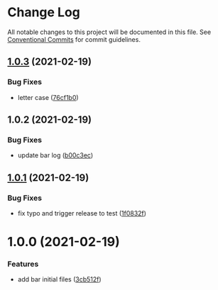 # Change Log

All notable changes to this project will be documented in this file.
See [Conventional Commits](https://conventionalcommits.org) for commit guidelines.

## [1.0.3](https://github.com/HenriqueSilverio/monorepo/compare/@henriquesilverio/bar@1.0.2...@henriquesilverio/bar@1.0.3) (2021-02-19)


### Bug Fixes

* letter case ([76cf1b0](https://github.com/HenriqueSilverio/monorepo/commit/76cf1b08daea3cbbc430c3e147838ee088fd7547))





## 1.0.2 (2021-02-19)


### Bug Fixes

* update bar log ([b00c3ec](https://github.com/HenriqueSilverio/monorepo/commit/b00c3ec41c06cb9e379031fc14485c8ad0ec9420))





## [1.0.1](https://github.com/HenriqueSilverio/monorepo/compare/@henriquesilverio/bar@1.0.0...@henriquesilverio/bar@1.0.1) (2021-02-19)


### Bug Fixes

* fix typo and trigger release to test ([1f0832f](https://github.com/HenriqueSilverio/monorepo/commit/1f0832f20a7a4ad5710a517916c9b4eb94b66146))





# 1.0.0 (2021-02-19)


### Features

* add bar initial files ([3cb512f](https://github.com/HenriqueSilverio/monorepo/commit/3cb512f186461299f37abc24dc780f6c04e76059))
